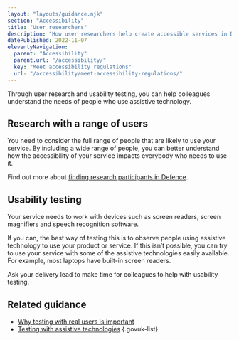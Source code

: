 ```yaml
---
layout: "layouts/guidance.njk"
section: "Accessibility"
title: "User researchers"
description: "How user researchers help create accessible services in Defence, like including people who use assistive technology in usability testing."
datePublished: 2022-11-07
eleventyNavigation:
  parent: "Accessibility"
  parent.url: "/accessibility/"
  key: "Meet accessibility regulations"
  url: "/accessibility/meet-accessibility-regulations/"
---
```


Through user research and usability testing, you can help colleagues understand the needs of people who use assistive technology.

## Research with a range of users

You need to consider the full range of people that are likely to use your service. By including a wide range of people, you can better understand how the accessibility of your service impacts everybody who needs to use it.

Find out more about [finding research participants in Defence](/user-research/find-user-research-participants-across-defence/).

## Usability testing

Your service needs to work with devices such as screen readers, screen magnifiers and speech recognition software.

If you can, the best way of testing this is to observe people using assistive technology to use your product or service. If this isn’t possible, you can try to use your service with some of the assistive technologies easily available. For example, most laptops have built-in screen readers.

Ask your delivery lead to make time for colleagues to help with usability testing.

## Related guidance

- [Why testing with real users is important](https://accessibility.blog.gov.uk/2018/03/20/why-accessibility-testing-with-real-users-is-so-important/)
- [Testing with assistive technologies](https://www.gov.uk/service-manual/technology/testing-with-assistive-technologies/)
{.govuk-list}
